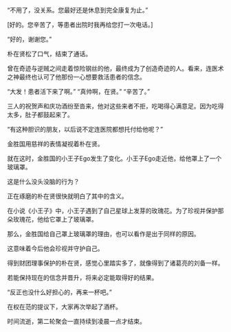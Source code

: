 “不用了，没关系。您最好还是休息到完全康复为止。”

[好的。您辛苦了，等患者出院时我再给您打一次电话。]

“好的，谢谢您。”

朴在贤松了口气，结束了通话。

曾在奇迹与逆贼之间走着惊险钢丝的他，最终成为了创造奇迹的人。看来，连医术之神最终也认可了他那份一心想要救活患者的信念。

“大发！患者活下来了啊。”
“真帅啊，在贤。”
“辛苦了。”

三人的祝贺声和庆功酒纷至沓来，他对这些来者不拒，吃喝得心满意足。因为吃得太多，肚子都鼓起来了。

“有这种胆识的朋友，以后说不定连医院都想托付给他呢？”

金胜国用慈祥的表情凝视着朴在贤。

就在这时，金胜国的小王子Ego发生了变化。小王子Ego走近他，给他罩上了一个玻璃罩。

这是什么没头没脑的行为？

正在琢磨的朴在贤很快就明白了其中的含义。

在小说《小王子》中，小王子遇到了自己星球上发芽的玫瑰花。为了珍视并保护那朵玫瑰花，他给它罩上了玻璃罩。

那么，金胜国给自己罩上玻璃罩的理由，也可以看作是出于同样的原因。

这意味着今后他会珍视并守护自己。

得到财团理事保护的朴在贤，感觉心里踏实多了，就像得到了诸葛亮的刘备一样。

若能保持现在的信念并晋升，将来必定能取得好的结果。

“反正也没什么好担心的，再来一杯吧。”

在权在范的提议下，大家再次举起了酒杯。

时间流逝，第二轮聚会一直持续到凌晨一点才结束。